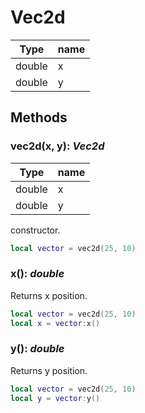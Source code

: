 # Vec2d

| Type   | name |
| ------ | ---- |
| double | x    |
| double | y    |

## Methods

### vec2d(x, y): _Vec2d_

| Type   | name |
| ------ | ---- |
| double | x    |
| double | y    |

constructor.

```lua
local vector = vec2d(25, 10)
```

### x(): _double_

Returns x position.

```lua
local vector = vec2d(25, 10)
local x = vector:x()
```

### y(): _double_

Returns y position.

```lua
local vector = vec2d(25, 10)
local y = vector:y()
```

